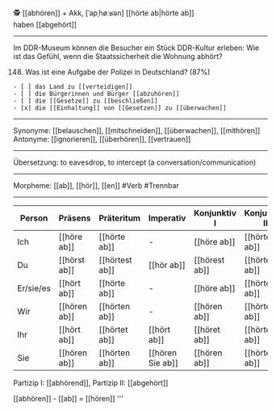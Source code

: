 🕵️ [[abhören]] + Akk, [ˈapˌhøːʁən]
[[hörte ab|hörte ab]]  
haben [[abgehört]]

---

Im DDR-Museum können die Besucher ein Stück DDR-Kultur erleben: Wie ist das Gefühl, wenn die Staatssicherheit die Wohnung abhört?

148. Was ist eine Aufgabe der Polizei in Deutschland? (87%)


    - [ ] das Land zu [[verteidigen]]
    - [ ] die Bürgerinnen und Bürger [[abzuhören]]
    - [ ] die [[Gesetze]] zu [[beschließen]]
    - [x] die [[Einhaltung]] von [[Gesetzen]] zu [[überwachen]]

---

Synonyme: [[belauschen]], [[mitschneiden]], [[überwachen]], [[mithören]]
Antonyme: [[ignorieren]], [[überhören]], [[vertrauen]]

---

Übersetzung: to eavesdrop, to intercept (a conversation/communication)

---

Morpheme: [[ab]], [[hör]], [[en]]
#Verb #Trennbar

---

| Person    | Präsens      | Präteritum     | Imperativ        | Konjunktiv I  | Konjunktiv II  |
| --------- | ------------ | -------------- | ---------------- | ------------- | -------------- |
| Ich       | [[höre ab]]  | [[hörte ab]]   | -                | [[höre ab]]   | [[hörte ab]]   |
| Du        | [[hörst ab]] | [[hörtest ab]] | [[hör ab]]       | [[hörest ab]] | [[hörtest ab]] |
| Er/sie/es | [[hört ab]]  | [[hörte ab]]   | -                | [[höre ab]]   | [[hörte ab]]   |
| Wir       | [[hören ab]] | [[hörten ab]]  | -                | [[hören ab]]  | [[hörten ab]]  |
| Ihr       | [[hört ab]]  | [[hörtet ab]]  | [[hört ab]]      | [[höret ab]]  | [[hörtet ab]]  |
| Sie       | [[hören ab]] | [[hörten ab]]  | [[hören Sie ab]] | [[hören ab]]  | [[hörten ab]]  |

Partizip I: [[abhörend]], Partizip II: [[abgehört]]

[[abhören]] - [[ab]] = [[hören]]
'''
